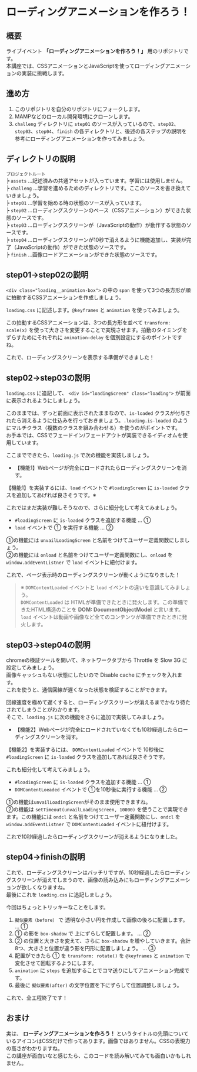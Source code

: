 ローディングアニメーションを作ろう！
================================================

概要
----------------------------------------

ライブイベント **「ローディングアニメーションを作ろう！」** 用のリポジトリです。  
本講座では、CSSアニメーションとJavaScriptを使ってローディングアニメーションの実装に挑戦します。  


進め方
----------------------------------------

1. このリポジトリを自分のリポジトリにフォークします。
2. MAMPなどのローカル開発環境にクローンします。
3. `challeng` ディレクトリに `step01` のソースが入っているので、`step02`、`step03`、`step04`、`finish` の各ディレクトリと、後述の各ステップの説明を参考にローディングアニメーションを作ってみましょう。


ディレクトリの説明
----------------------------------------

`プロジェクトルート`  
┝ `assets` …記述済みの共通アセットが入っています。学習には使用しません。  
┝ `challeng` …学習を進めるためのディレクトリです。ここのソースを書き換えていきましょう。  
┝ `step01` …学習を始める時の状態のソースが入っています。  
┝ `step02` …ローディングスクリーンのベース（CSSアニメーション）ができた状態のソースです。  
┝ `step03` …ローディングスクリーンが（JavaScriptの動作）が動作する状態のソースです。  
┝ `step04` …ローディングスクリーンが10秒で消えるように機能追加し、実装が完了（JavaScriptの動作）ができた状態のソースです。  
┝ `finish` …画像ロードアニメーションができた状態のソースです。  


step01→step02の説明
----------------------------------------

`<div class="loading__animation-box">` の中の `span` を使って3つの長方形が順に拍動するCSSアニメーションを作成しましょう。

`loading.css` に記述します。`@keyframes` と `animation` を使ってみましょう。

この拍動するCSSアニメーションは、3つの長方形を並べて `transform: scale(x)` を使って大きさを変更することで実現させます。拍動のタイミングをずらすためにそれぞれに `animation-delay` を個別設定にするのポイントですね。

これで、ローディングスクリーンを表示する準備ができました！

step02→step03の説明
----------------------------------------

`loading.css` に追記して、 `<div id="loadingScreen" class="loading">` が前面に表示されるようにしましょう。

このままでは、ずっと前面に表示されたままなので、`is-loaded` クラスが付与されたら消えるように仕込みを行っておきましょう。`.loading.is-loaded` のようにマルチクラス（複数のクラスを組み合わせる）を使うのがポイントです。  
お手本では、CSSでフェードイン/フェードアウトが実装できるイディオムを使用しています。

ここまでできたら、`loading.js` で次の機能を実装しましょう。

- 【機能1】Webページが完全にロードされたらローディングスクリーンを消す。

【機能1】を実装するには、`load` イベントで `#loadingScreen` に `is-loaded` クラスを追加してあげれば良さそうです。※

これではまだ実装が難しそうなので、さらに細分化して考えてみましょう。

- `#loadingScreen` に `is-loaded` クラスを追加する機能 … ①
- `load` イベントで ① を実行する機能 … ②

①の機能には `unvailLoadingScreen` と名前をつけてユーザー定義関数にしましょう。  
②の機能には `onload` と名前をつけてユーザー定義関数にし、`onload` を `window.addEventListner` で `load` イベントに紐付けます。

これで、ページ表示時のローディングスクリーンが動くようになりました！

> ※ `DOMContentLoaded` イベントと `load` イベントの違いを意識してみましょう。  
> `DOMContentLoaded` は HTMLが準備できたときに発火します。この準備できたHTML構造のことを **DOM: DocumentObjectModel** と言います。  
> `load` イベントは動画や画像など全てのコンテンツが準備できたときに発火します。


step03→step04の説明
----------------------------------------

chromeの検証ツールを開いて、ネットワークタブから Throttle を Slow 3G に設定してみましょう。  
画像キャッシュもない状態にしたいので Disable cache にチェックを入れます。  
これを使うと、通信回線が遅くなった状態を検証することができます。

回線速度を極めて遅くすると、ローディングスクリーンが消えるまでかなり待たされてしまうことがわかります。  
そこで、`loading.js` に次の機能をさらに追加で実装してみましょう。

- 【機能2】Webページが完全にロードされていなくても10秒経過したらローディングスクリーンを消す。

【機能2】を実装するには、 `DOMContentLoaded` イベントで 10秒後に `#loadingScreen` に `is-loaded` クラスを追加してあれば良さそうです。

これも細分化して考えてみましょう。

- `#loadingScreen` に `is-loaded` クラスを追加する機能 … ①
- `DOMContentLoeaded` イベントで ①を10秒後に実行する機能 … ②

①の機能は`unvailLoadingScreen`がそのまま使用できますね。  
②の機能は `setTimeout(unvailLoadingScreen, 10000)` を使うことで実現できます。この機能には `ondcl` と名前をつけてユーザー定義関数にし、`ondcl` を `window.addEventListner` で `DOMContentLoaded` イベントに紐付けます。

これで10秒経過したらローディングスクリーンが消えるようになりました。


step04→finishの説明
----------------------------------------


これで、ローディングスクリーンはバッチリですが、10秒経過したらローディングスクリーンが消えてしまうので、画像の読み込みにもローディングアニメーションが欲しくなりますね。  
最後にこれを `loading.css` に追記しましょう。

今回はちょっとトリッキーなことをします。

1. `擬似要素（before）` で 透明な小さい円を作成して画像の後ろに配置します。 … ①
2. ① の影を `box-shadow` で 上にずらして配置します。 … ②
3. ② の位置と大きさを変えて、さらに `box-shadow` を増やしていきます。合計8つ、大きさと位置が違う影を円形に配置しましょう。 … ③
4. 配置ができたら ① を `transform: rotate()` を `@keyframes` と `animation` で変化させて回転するようにします。
5. `animation` に `steps` を追加することでコマ送りにしてアニメーション完成です。
6. 最後に `擬似要素(after)` の文字位置を下にずらして位置調整しましょう。

これで、全工程終了です！  


おまけ
----------------------------------------

実は、 **ローディングアニメーションを作ろう！** というタイトルの先頭についているアイコンはCSSだけで作ってあります。画像ではありません。CSSの表現力の高さがわかりますね。  
この講座が面白いなと感じたら、このコードを読み解いてみても面白いかもしれません。